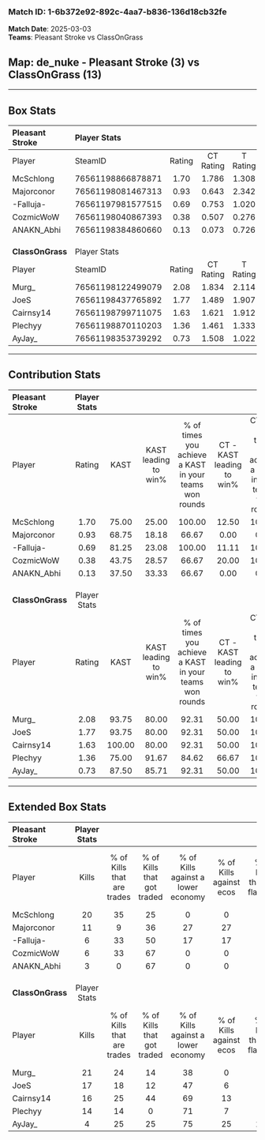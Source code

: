 ### Match ID: 1-6b372e92-892c-4aa7-b836-136d18cb32fe  
**Match Date**: 2025-03-03  
**Teams**: Pleasant Stroke vs ClassOnGrass  

## **Map**: de_nuke - Pleasant Stroke (3) vs ClassOnGrass (13)  
---  

## Box Stats  

| **Pleasant Stroke** | Player Stats      |        |           |          |        |       |       |         |        |      |     |
| :- | :- | :-: | :-: | :-: | :-: | :-: | :-: | :-: | :-: | :-: | :-: |
| Player              | SteamID           | Rating | CT Rating | T Rating |  KAST  |  ADR  | Kills | Assists | Deaths | K/D  | HS% |
| McSchlong           | 76561198866878871 |  1.70  |   1.786   |  1.308   | 75.00  | 132.4 |  20   |    3    |   13   | 1.54 | 40  |
| Majorconor          | 76561198081467313 |  0.93  |   0.643   |  2.342   | 68.75  | 78.5  |  11   |    4    |   15   | 0.73 | 27  |
| -Falluja-           | 76561197981577515 |  0.69  |   0.753   |  1.020   | 81.25  | 57.1  |   6   |    4    |   15   | 0.40 | 50  |
| CozmicWoW           | 76561198040867393 |  0.38  |   0.507   |  0.276   | 43.75  | 53.4  |   6   |    1    |   15   | 0.40 | 50  |
| ANAKN_Abhi          | 76561198384860660 |  0.13  |   0.073   |  0.726   | 37.50  | 37.0  |   3   |    2    |   15   | 0.20 | 100 |
|                     |                   |        |           |          |        |       |       |         |        |      |     |
|                     |                   |        |           |          |        |       |       |         |        |      |     |
|                     |                   |        |           |          |        |       |       |         |        |      |     |
| **ClassOnGrass**    | Player Stats      |        |           |          |        |       |       |         |        |      |     |
| Player              | SteamID           | Rating | CT Rating | T Rating |  KAST  |  ADR  | Kills | Assists | Deaths | K/D  | HS% |
| Murg_               | 76561198122499079 |  2.08  |   1.834   |  2.114   | 93.75  | 128.5 |  21   |    3    |   7    | 3.00 | 61  |
| JoeS                | 76561198437765892 |  1.77  |   1.489   |  1.907   | 93.75  | 113.7 |  17   |    6    |   9    | 1.89 | 52  |
| Cairnsy14           | 76561198799711075 |  1.63  |   1.621   |  1.912   | 100.00 | 95.1  |  16   |    6    |   11   | 1.45 | 50  |
| Plechyy             | 76561198870110203 |  1.36  |   1.461   |  1.333   | 75.00  | 68.9  |  14   |    2    |   7    | 2.00 | 71  |
| AyJay_              | 76561198353739292 |  0.73  |   1.508   |  1.022   | 87.50  | 59.6  |   4   |    9    |   13   | 0.31 | 50  |
---  

## Contribution Stats  

| **Pleasant Stroke** | Player Stats |        |                      |                                                        |                           |                                                             |                          |                                                            |
| :- | :-: | :-: | :-: | :-: | :-: | :-: | :-: | :-: |
| Player              |    Rating    |  KAST  | KAST leading to win% | % of times you achieve a KAST in your teams won rounds | CT - KAST leading to win% | CT - % of times you achieve a KAST in your teams won rounds | T - KAST leading to win% | T - % of times you achieve a KAST in your teams won rounds |
| McSchlong           |     1.70     | 75.00  |        25.00         |                         100.00                         |           12.50           |                           100.00                            |          50.00           |                           100.00                           |
| Majorconor          |     0.93     | 68.75  |        18.18         |                         66.67                          |           0.00            |                            0.00                             |          66.67           |                           100.00                           |
| -Falluja-           |     0.69     | 81.25  |        23.08         |                         100.00                         |           11.11           |                           100.00                            |          50.00           |                           100.00                           |
| CozmicWoW           |     0.38     | 43.75  |        28.57         |                         66.67                          |           20.00           |                           100.00                            |          50.00           |                           50.00                            |
| ANAKN_Abhi          |     0.13     | 37.50  |        33.33         |                         66.67                          |           0.00            |                            0.00                             |          66.67           |                           100.00                           |
|                     |              |        |                      |                                                        |                           |                                                             |                          |                                                            |
|                     |              |        |                      |                                                        |                           |                                                             |                          |                                                            |
|                     |              |        |                      |                                                        |                           |                                                             |                          |                                                            |
| **ClassOnGrass**    | Player Stats |        |                      |                                                        |                           |                                                             |                          |                                                            |
| Player              |    Rating    |  KAST  | KAST leading to win% | % of times you achieve a KAST in your teams won rounds | CT - KAST leading to win% | CT - % of times you achieve a KAST in your teams won rounds | T - KAST leading to win% | T - % of times you achieve a KAST in your teams won rounds |
| Murg_               |     2.08     | 93.75  |        80.00         |                         92.31                          |           50.00           |                           100.00                            |          90.91           |                           90.91                            |
| JoeS                |     1.77     | 93.75  |        80.00         |                         92.31                          |           50.00           |                           100.00                            |          90.91           |                           90.91                            |
| Cairnsy14           |     1.63     | 100.00 |        80.00         |                         92.31                          |           50.00           |                           100.00                            |          90.91           |                           90.91                            |
| Plechyy             |     1.36     | 75.00  |        91.67         |                         84.62                          |           66.67           |                           100.00                            |          100.00          |                           81.82                            |
| AyJay_              |     0.73     | 87.50  |        85.71         |                         92.31                          |           50.00           |                           100.00                            |          100.00          |                           90.91                            |
---  

## Extended Box Stats  

| **Pleasant Stroke** | Player Stats |                            |                            |                                    |                         |                              |                                 |        |                             |                                     |                          |                               |                            |
| :- | :-: | :-: | :-: | :-: | :-: | :-: | :-: | :-: | :-: | :-: | :-: | :-: | :-: |
| Player              |    Kills     | % of Kills that are trades | % of Kills that got traded | % of Kills against a lower economy | % of Kills against ecos | % of Kills that are flawless | % of Kills that are close duels | Deaths | % of Deaths that get traded | % of Deaths against a lower economy | % of Deaths against ecos | % of Deaths that are flawless | % of Deaths that are close |
| McSchlong           |      20      |             35             |             25             |                 0                  |            0            |              60              |               15                |   13   |              0              |                  0                  |            0             |              69               |             15             |
| Majorconor          |      11      |             9              |             36             |                 27                 |           27            |              55              |                0                |   15   |             27              |                  7                  |            7             |              67               |             7              |
| -Falluja-           |      6       |             33             |             50             |                 17                 |           17            |              50              |               33                |   15   |             27              |                  7                  |            7             |              60               |             7              |
| CozmicWoW           |      6       |             33             |             67             |                 0                  |            0            |              83              |               17                |   15   |             13              |                  0                  |            0             |              47               |             13             |
| ANAKN_Abhi          |      3       |             0              |             67             |                 0                  |            0            |              33              |                0                |   15   |             20              |                  0                  |            0             |              60               |             0              |
|                     |              |                            |                            |                                    |                         |                              |                                 |        |                             |                                     |                          |                               |                            |
|                     |              |                            |                            |                                    |                         |                              |                                 |        |                             |                                     |                          |                               |                            |
|                     |              |                            |                            |                                    |                         |                              |                                 |        |                             |                                     |                          |                               |                            |
| **ClassOnGrass**    | Player Stats |                            |                            |                                    |                         |                              |                                 |        |                             |                                     |                          |                               |                            |
| Player              |    Kills     | % of Kills that are trades | % of Kills that got traded | % of Kills against a lower economy | % of Kills against ecos | % of Kills that are flawless | % of Kills that are close duels | Deaths | % of Deaths that get traded | % of Deaths against a lower economy | % of Deaths against ecos | % of Deaths that are flawless | % of Deaths that are close |
| Murg_               |      21      |             24             |             14             |                 38                 |            0            |              52              |               10                |   7    |              0              |                 71                  |            14            |              86               |             14             |
| JoeS                |      17      |             18             |             12             |                 47                 |            6            |              76              |                6                |   9    |             22              |                 44                  |            0             |              44               |             22             |
| Cairnsy14           |      16      |             25             |             44             |                 69                 |           13            |              56              |                6                |   11   |             64              |                 36                  |            0             |              91               |             9              |
| Plechyy             |      14      |             14             |             0              |                 71                 |            7            |              57              |                7                |   7    |              0              |                 57                  |            0             |              86               |             0              |
| AyJay_              |      4       |             25             |             25             |                 75                 |           25            |             100              |               25                |   13   |             69              |                 46                  |            8             |              38               |             15             |
